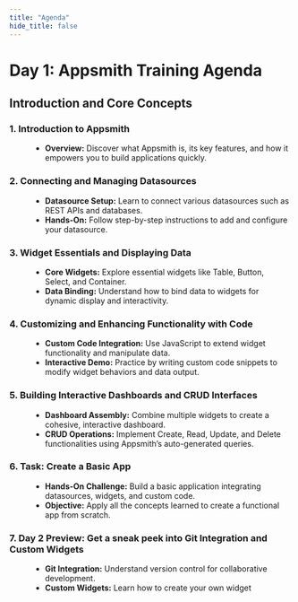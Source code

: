 ```yaml
---
title: "Agenda"
hide_title: false
---
```


# Day 1: Appsmith Training Agenda
## Introduction and Core Concepts

### 1. Introduction to Appsmith
<dd>

- **Overview:** Discover what Appsmith is, its key features, and how it empowers you to build applications quickly.

</dd>

### 2. Connecting and Managing Datasources
<dd>

- **Datasource Setup:** Learn to connect various datasources such as REST APIs and databases.
- **Hands-On:** Follow step-by-step instructions to add and configure your datasource.

</dd>

### 3. Widget Essentials and Displaying Data
<dd>

- **Core Widgets:** Explore essential widgets like Table, Button, Select, and Container.
- **Data Binding:** Understand how to bind data to widgets for dynamic display and interactivity.

</dd>

### 4. Customizing and Enhancing Functionality with Code
<dd>

- **Custom Code Integration:** Use JavaScript to extend widget functionality and manipulate data.
- **Interactive Demo:** Practice by writing custom code snippets to modify widget behaviors and data output.

</dd>

### 5. Building Interactive Dashboards and CRUD Interfaces
<dd>

- **Dashboard Assembly:** Combine multiple widgets to create a cohesive, interactive dashboard.
- **CRUD Operations:** Implement Create, Read, Update, and Delete functionalities using Appsmith’s auto-generated queries.

</dd>

### 6. Task: Create a Basic App
<dd>

- **Hands-On Challenge:** Build a basic application integrating datasources, widgets, and custom code.
- **Objective:** Apply all the concepts learned to create a functional app from scratch.

</dd>

### 7. Day 2 Preview: Get a sneak peek into Git Integration and Custom Widgets
<dd>

  - **Git Integration:** Understand version control for collaborative development.
  - **Custom Widgets:** Learn how to create your own widget

</dd>
